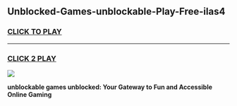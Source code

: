 
## Unblocked-Games-unblockable-Play-Free-ilas4
<h3>
<a href="https://premium76.site?title=unblockable&ref=23A">CLICK TO PLAY</a></h3>
<hr>

<h3>
<a href="https://premium76.site?title=unblockable&ref=23A">CLICK 2 PLAY</a>
  
</h3>

<a href="https://premium76.site?title=unblockable&ref=23A"><img src="https://clearcache.store/games.png"></a>


**unblockable games unblocked: Your Gateway to Fun and Accessible Online Gaming**
